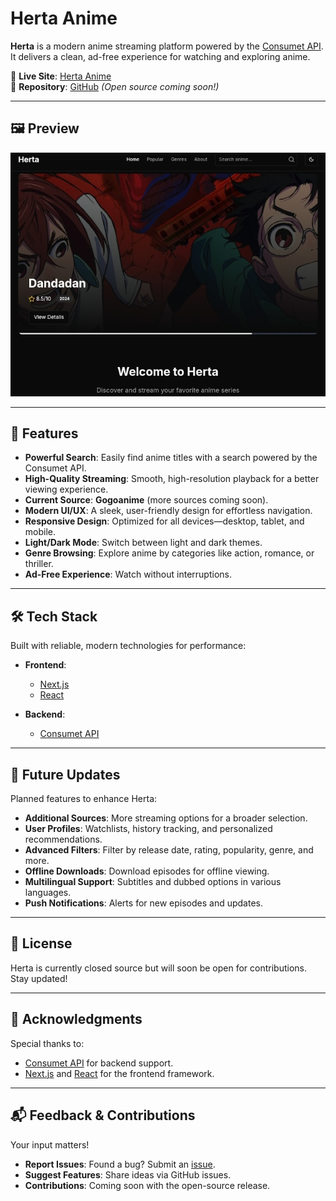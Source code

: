 # Herta Anime  

**Herta** is a modern anime streaming platform powered by the [Consumet API](https://github.com/consumet/consumet-api). It delivers a clean, ad-free experience for watching and exploring anime.  

🔗 **Live Site**: [Herta Anime](https://herta-anime.vercel.app)  
📂 **Repository**: [GitHub](https://github.com/Cyckey/Herta) _(Open source coming soon!)_  

---

## 🖼️ Preview  

![Herta Screenshot](https://github.com/Cyckey/Herta/blob/main/herta.jpg)  

---

## 🚀 Features  

- **Powerful Search**: Easily find anime titles with a search powered by the Consumet API.  
- **High-Quality Streaming**: Smooth, high-resolution playback for a better viewing experience.  
- **Current Source**: **Gogoanime** (more sources coming soon).  
- **Modern UI/UX**: A sleek, user-friendly design for effortless navigation.  
- **Responsive Design**: Optimized for all devices—desktop, tablet, and mobile.  
- **Light/Dark Mode**: Switch between light and dark themes.  
- **Genre Browsing**: Explore anime by categories like action, romance, or thriller.  
- **Ad-Free Experience**: Watch without interruptions.  

---

## 🛠️ Tech Stack  

Built with reliable, modern technologies for performance:  

- **Frontend**:  
  - [Next.js](https://nextjs.org)  
  - [React](https://reactjs.org)  

- **Backend**:  
  - [Consumet API](https://github.com/consumet/consumet-api)  

---

## 🔮 Future Updates  

Planned features to enhance Herta:  

- **Additional Sources**: More streaming options for a broader selection.  
- **User Profiles**: Watchlists, history tracking, and personalized recommendations.  
- **Advanced Filters**: Filter by release date, rating, popularity, genre, and more.  
- **Offline Downloads**: Download episodes for offline viewing.  
- **Multilingual Support**: Subtitles and dubbed options in various languages.  
- **Push Notifications**: Alerts for new episodes and updates.  

---

## 📜 License  

Herta is currently closed source but will soon be open for contributions. Stay updated!  

---

## 🖤 Acknowledgments  

Special thanks to:  

- [Consumet API](https://github.com/consumet/consumet-api) for backend support.  
- [Next.js](https://nextjs.org) and [React](https://reactjs.org) for the frontend framework.  

---

## 📬 Feedback & Contributions  

Your input matters!  

- **Report Issues**: Found a bug? Submit an [issue](https://github.com/Cyckey/Herta/issues).  
- **Suggest Features**: Share ideas via GitHub issues.  
- **Contributions**: Coming soon with the open-source release.  
